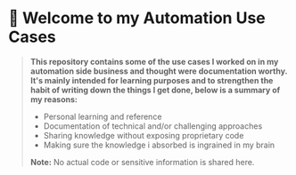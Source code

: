 # 📔 Welcome to my Automation Use Cases

> **This repository contains some of the use cases I worked on in my automation side business and thought were documentation worthy. It's mainly intended for learning purposes and to strengthen the habit of writing down the things I get done, below is a summary of my reasons:**
>
> - Personal learning and reference
> - Documentation of technical and/or challenging approaches
> - Sharing knowledge without exposing proprietary code
> - Making sure the knowledge i absorbed is ingrained in my brain
>
> **Note:** No actual code or sensitive information is shared here.
